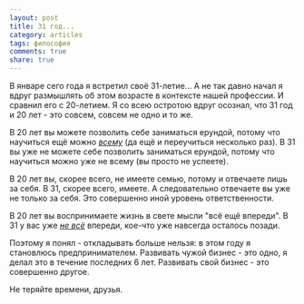 ```yaml
---
layout: post
title: 31 год...
category: articles
tags: философия
comments: true
share: true
---
```

В январе сего года я встретил своё 31-летие... А не так давно начал я вдруг размышлять об этом возрасте в контексте нашей профессии. И сравнил его с 20-летием. Я со всею остротою вдруг осознал, что 31 год и 20 лет - это совсем, совсем не одно и то же.

В 20 лет вы можете позволить себе заниматься ерундой, потому что научиться ещё можно *<ins>всему</ins>* (да ещё и переучиться несколько раз). В 31 вы уже не можете себе позволить заниматься ерундой, потому что научиться можно уже не всему (вы просто не успеете).

В 20 лет вы, скорее всего, не имеете семью, потому и отвечаете лишь за себя. В 31, скорее всего, имеете. А следовательно отвечаете вы уже не только за себя. Это совершенно иной уровень ответственности.

В 20 лет вы воспринимаете жизнь в свете мысли "всё ещё впереди". В 31 у вас уже *<ins>не всё</ins>* впереди, кое-что уже навсегда осталось позади.

Поэтому я понял - откладывать больше нельзя: в этом году я становлюсь предпринимателем. Развивать чужой бизнес - это одно, я делал это в течение последних 6 лет. Развивать свой бизнес - это совершенно другое.

Не теряйте времени, друзья.
